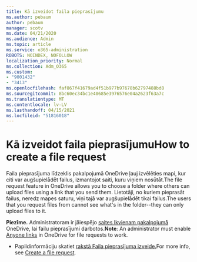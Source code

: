 ```yaml
---
title: Kā izveidot faila pieprasījumu
ms.author: pebaum
author: pebaum
manager: scotv
ms.date: 04/21/2020
ms.audience: Admin
ms.topic: article
ms.service: o365-administration
ROBOTS: NOINDEX, NOFOLLOW
localization_priority: Normal
ms.collection: Adm_O365
ms.custom:
- "9001432"
- "3413"
ms.openlocfilehash: faf867f41679ad4f51b977b97678b62797488bd8
ms.sourcegitcommit: 8bc60ec34bc1e40685e3976576e04a2623f63a7c
ms.translationtype: MT
ms.contentlocale: lv-LV
ms.lasthandoff: 04/15/2021
ms.locfileid: "51816018"
---
```

# <a name="how-to-create-a-file-request"></a><span data-ttu-id="0bf35-102">Kā izveidot faila pieprasījumu</span><span class="sxs-lookup"><span data-stu-id="0bf35-102">How to create a file request</span></span>

<span data-ttu-id="0bf35-103">Faila pieprasījuma līdzeklis pakalpojumā OneDrive ļauj izvēlēties mapi, kur citi var augšupielādēt failus, izmantojot saiti, kuru viņiem nosūtāt.</span><span class="sxs-lookup"><span data-stu-id="0bf35-103">The file request feature in OneDrive allows you to choose a folder where others can upload files using a link that you send them.</span></span> <span data-ttu-id="0bf35-104">Lietotāji, no kuriem pieprasāt failus, neredz mapes saturu, viņi tajā var augšupielādēt tikai failus.</span><span class="sxs-lookup"><span data-stu-id="0bf35-104">The users that you request files from cannot see what's in the folder--they can only upload files to it.</span></span>

<span data-ttu-id="0bf35-105">**Piezīme.** Administratoram ir jāiespējo [saites Ikvienam pakalpojumā](https://docs.microsoft.com/sharepoint/turn-external-sharing-on-or-off) OneDrive, lai failu pieprasījumi darbotos.</span><span class="sxs-lookup"><span data-stu-id="0bf35-105">**Note**: An administrator must enable [Anyone links](https://docs.microsoft.com/sharepoint/turn-external-sharing-on-or-off) in OneDrive for file requests to work.</span></span>

- <span data-ttu-id="0bf35-106">Papildinformāciju skatiet [rakstā Faila pieprasījuma izveide.](https://support.office.com/article/create-a-file-request-f54aa7f8-2589-4421-b351-d415fc3b83af)</span><span class="sxs-lookup"><span data-stu-id="0bf35-106">For more info, see [Create a file request](https://support.office.com/article/create-a-file-request-f54aa7f8-2589-4421-b351-d415fc3b83af).</span></span>
